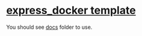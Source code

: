 # [express_docker template](https://github.com/kkiyama117/express_docker)

You should see [docs](https://github.com/kkiyama117/express_docker/docs)
folder to use.
